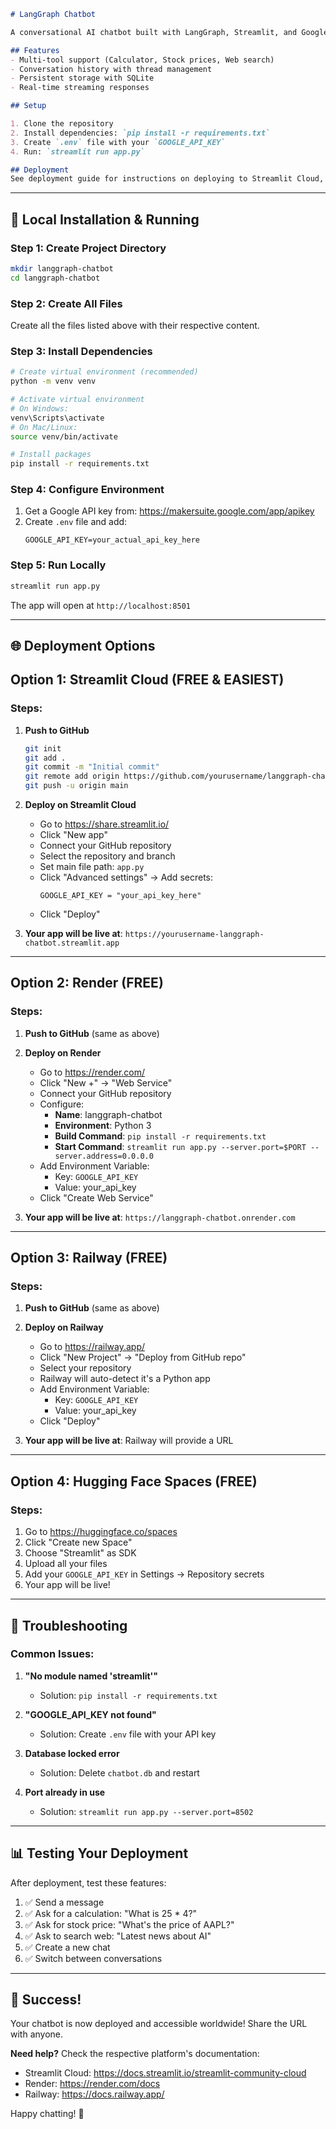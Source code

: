 ```markdown
# LangGraph Chatbot

A conversational AI chatbot built with LangGraph, Streamlit, and Google Gemini.

## Features
- Multi-tool support (Calculator, Stock prices, Web search)
- Conversation history with thread management
- Persistent storage with SQLite
- Real-time streaming responses

## Setup

1. Clone the repository
2. Install dependencies: `pip install -r requirements.txt`
3. Create `.env` file with your `GOOGLE_API_KEY`
4. Run: `streamlit run app.py`

## Deployment
See deployment guide for instructions on deploying to Streamlit Cloud, Render, or Railway.
```

---

## 🚀 Local Installation & Running

### Step 1: Create Project Directory
```bash
mkdir langgraph-chatbot
cd langgraph-chatbot
```

### Step 2: Create All Files
Create all the files listed above with their respective content.

### Step 3: Install Dependencies
```bash
# Create virtual environment (recommended)
python -m venv venv

# Activate virtual environment
# On Windows:
venv\Scripts\activate
# On Mac/Linux:
source venv/bin/activate

# Install packages
pip install -r requirements.txt
```

### Step 4: Configure Environment
1. Get a Google API key from: https://makersuite.google.com/app/apikey
2. Create `.env` file and add:
   ```
   GOOGLE_API_KEY=your_actual_api_key_here
   ```

### Step 5: Run Locally
```bash
streamlit run app.py
```

The app will open at `http://localhost:8501`

---

## 🌐 Deployment Options

## Option 1: Streamlit Cloud (FREE & EASIEST)

### Steps:
1. **Push to GitHub**
   ```bash
   git init
   git add .
   git commit -m "Initial commit"
   git remote add origin https://github.com/yourusername/langgraph-chatbot.git
   git push -u origin main
   ```

2. **Deploy on Streamlit Cloud**
   - Go to https://share.streamlit.io/
   - Click "New app"
   - Connect your GitHub repository
   - Select the repository and branch
   - Set main file path: `app.py`
   - Click "Advanced settings" → Add secrets:
     ```
     GOOGLE_API_KEY = "your_api_key_here"
     ```
   - Click "Deploy"

3. **Your app will be live at**: `https://yourusername-langgraph-chatbot.streamlit.app`

---

## Option 2: Render (FREE)

### Steps:
1. **Push to GitHub** (same as above)

2. **Deploy on Render**
   - Go to https://render.com/
   - Click "New +" → "Web Service"
   - Connect your GitHub repository
   - Configure:
     - **Name**: langgraph-chatbot
     - **Environment**: Python 3
     - **Build Command**: `pip install -r requirements.txt`
     - **Start Command**: `streamlit run app.py --server.port=$PORT --server.address=0.0.0.0`
   - Add Environment Variable:
     - Key: `GOOGLE_API_KEY`
     - Value: your_api_key
   - Click "Create Web Service"

3. **Your app will be live at**: `https://langgraph-chatbot.onrender.com`

---

## Option 3: Railway (FREE)

### Steps:
1. **Push to GitHub** (same as above)

2. **Deploy on Railway**
   - Go to https://railway.app/
   - Click "New Project" → "Deploy from GitHub repo"
   - Select your repository
   - Railway will auto-detect it's a Python app
   - Add Environment Variable:
     - Key: `GOOGLE_API_KEY`
     - Value: your_api_key
   - Click "Deploy"

3. **Your app will be live at**: Railway will provide a URL

---

## Option 4: Hugging Face Spaces (FREE)

### Steps:
1. Go to https://huggingface.co/spaces
2. Click "Create new Space"
3. Choose "Streamlit" as SDK
4. Upload all your files
5. Add your `GOOGLE_API_KEY` in Settings → Repository secrets
6. Your app will be live!

---

## 🔧 Troubleshooting

### Common Issues:

1. **"No module named 'streamlit'"**
   - Solution: `pip install -r requirements.txt`

2. **"GOOGLE_API_KEY not found"**
   - Solution: Create `.env` file with your API key

3. **Database locked error**
   - Solution: Delete `chatbot.db` and restart

4. **Port already in use**
   - Solution: `streamlit run app.py --server.port=8502`

---

## 📊 Testing Your Deployment

After deployment, test these features:
1. ✅ Send a message
2. ✅ Ask for a calculation: "What is 25 * 4?"
3. ✅ Ask for stock price: "What's the price of AAPL?"
4. ✅ Ask to search web: "Latest news about AI"
5. ✅ Create a new chat
6. ✅ Switch between conversations

---

## 🎉 Success!

Your chatbot is now deployed and accessible worldwide! Share the URL with anyone.

**Need help?** Check the respective platform's documentation:
- Streamlit Cloud: https://docs.streamlit.io/streamlit-community-cloud
- Render: https://render.com/docs
- Railway: https://docs.railway.app/

Happy chatting! 🚀
```
